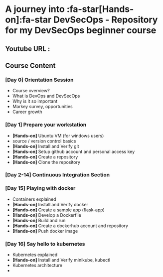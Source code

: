 # A journey into :fa-star[Hands-on]:fa-star DevSecOps - Repository for my DevSecOps beginner course

## Youtube URL :  

## Course Content

### [Day 0] Orientation Session
- Course overview?
- What is DevOps and DevSecOps
- Why is it so important
- Markey survey, opportunities
- Career growth 

### [Day 1] Prepare your workstation
- **[Hands-on]** Ubuntu VM (for windows users)
- source / version control basics 
- **[Hands-on]** Install and Verify git
- **[Hands-on]** Setup github account and personal access key
- **[Hands-on]** Create a repository
- **[Hands-on]** Clone the repository

### [Day 2-14] Continuous Integration Section

### [Day 15] Playing with docker
- Containers explained
- **[Hands-on]** Install and Verify docker
- **[Hands-on]** Create a sample app (flask-app)
- **[Hands-on]** Develop a Dockerfile
- **[Hands-on]** Build and run
- **[Hands-on]** Create a dockerhub account and repository
- **[Hands-on]** Push docker image

### [Day 16] Say hello to kubernetes
- Kubernetes explained
- **[Hands-on]** Install and Verify minikube, kubectl
- Kubernetes architecture
- 